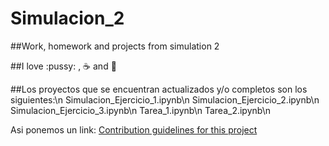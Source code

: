 # Simulacion_2
##Work, homework and projects from simulation 2 

##I love :pussy: , :coffee: and :pizza:

##Los proyectos que se encuentran actualizados y/o completos son los siguientes:\n
  Simulacion_Ejercicio_1.ipynb\n
  Simulacion_Ejercicio_2.ipynb\n
  Simulacion_Ejercicio_3.ipynb\n
  Tarea_1.ipynb\n
  Tarea_2.ipynb\n

Asi ponemos un link: [Contribution guidelines for this project](docs/CONTRIBUTING.md)

